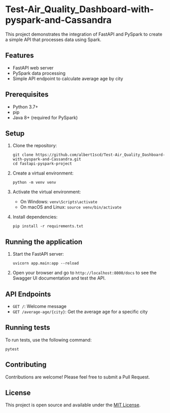 # Test-Air_Quality_Dashboard-with-pyspark-and-Cassandra


This project demonstrates the integration of FastAPI and PySpark to create a simple API that processes data using Spark.

## Features

- FastAPI web server
- PySpark data processing
- Simple API endpoint to calculate average age by city

## Prerequisites

- Python 3.7+
- pip
- Java 8+ (required for PySpark)

## Setup

1. Clone the repository:
   ```
   git clone https://github.com/albert1scd/Test-Air_Quality_Dashboard-with-pyspark-and-Cassandra.git
   cd fastapi-pyspark-project
   ```

2. Create a virtual environment:
   ```
   python -m venv venv
   ```

3. Activate the virtual environment:
   - On Windows: `venv\Scripts\activate`
   - On macOS and Linux: `source venv/bin/activate`

4. Install dependencies:
   ```
   pip install -r requirements.txt
   ```

## Running the application

1. Start the FastAPI server:
   ```
   uvicorn app.main:app --reload
   ```

2. Open your browser and go to `http://localhost:8000/docs` to see the Swagger UI documentation and test the API.

## API Endpoints

- `GET /`: Welcome message
- `GET /average-age/{city}`: Get the average age for a specific city

## Running tests

To run tests, use the following command:
```
pytest
```

## Contributing

Contributions are welcome! Please feel free to submit a Pull Request.

## License

This project is open source and available under the [MIT License](LICENSE).
